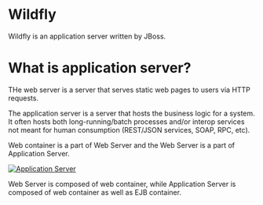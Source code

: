 # Wildfly

Wildfly is an application server written by JBoss.

# What is application server?

THe web server is a server that serves static web pages to users via HTTP requests.

The application server is a server that hosts the business logic for a system. It often hosts both long-running/batch processes and/or interop services not meant for human consumption (REST/JSON services, SOAP, RPC, etc).

Web container is a part of Web Server and the Web Server is a part of Application Server.

[![Application Server](https://i.stack.imgur.com/vdVTy.png)](https://i.stack.imgur.com/vdVTy.png)

Web Server is composed of web container, while Application Server is composed of web container as well as EJB container.
